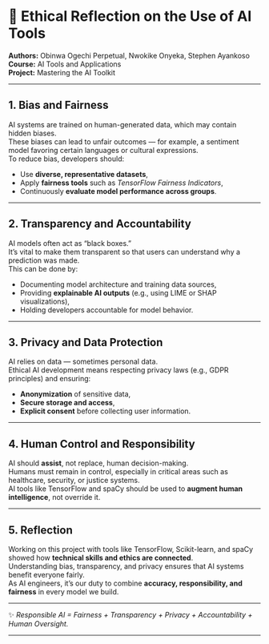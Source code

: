 # 🤖 Ethical Reflection on the Use of AI Tools

**Authors:** Obinwa Ogechi Perpetual, Nwokike Onyeka, Stephen Ayankoso
**Course:** AI Tools and Applications  
**Project:** Mastering the AI Toolkit  

---

## **1. Bias and Fairness**
AI systems are trained on human-generated data, which may contain hidden biases.  
These biases can lead to unfair outcomes — for example, a sentiment model favoring certain languages or cultural expressions.  
To reduce bias, developers should:
- Use **diverse, representative datasets**,  
- Apply **fairness tools** such as *TensorFlow Fairness Indicators*,  
- Continuously **evaluate model performance across groups**.

---

## **2. Transparency and Accountability**
AI models often act as “black boxes.”  
It’s vital to make them transparent so that users can understand why a prediction was made.  
This can be done by:
- Documenting model architecture and training data sources,  
- Providing **explainable AI outputs** (e.g., using LIME or SHAP visualizations),  
- Holding developers accountable for model behavior.

---

## **3. Privacy and Data Protection**
AI relies on data — sometimes personal data.  
Ethical AI development means respecting privacy laws (e.g., GDPR principles) and ensuring:
- **Anonymization** of sensitive data,  
- **Secure storage and access**,  
- **Explicit consent** before collecting user information.

---

## **4. Human Control and Responsibility**
AI should **assist**, not replace, human decision-making.  
Humans must remain in control, especially in critical areas such as healthcare, security, or justice systems.  
AI tools like TensorFlow and spaCy should be used to **augment human intelligence**, not override it.

---

## **5. Reflection**
Working on this project with tools like TensorFlow, Scikit-learn, and spaCy showed how **technical skills and ethics are connected**.  
Understanding bias, transparency, and privacy ensures that AI systems benefit everyone fairly.  
As AI engineers, it’s our duty to combine **accuracy, responsibility, and fairness** in every model we build.

---

✨ *Responsible AI = Fairness + Transparency + Privacy + Accountability + Human Oversight.*

---